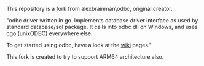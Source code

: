 This repository is a fork from alexbrainman\odbc, original creator.

  "odbc driver written in go. Implements database driver interface as used by standard database/sql package. It calls into odbc dll on Windows, and uses cgo (unixODBC) everywhere else.

  To get started using odbc, have a look at the [wiki](../../wiki) pages."

This fork is created to try to support ARM64 architecture also.
